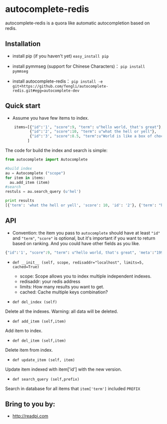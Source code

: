 autocomplete-redis
============

autocomplete-redis is a quora like automatic autocompletion based on redis.

Installation
---------

* install pip (if you haven't yet) `easy_install pip`

* install pymmseg (support for Chinese Characters)： `pip install pymmseg`

* install autocomplete-redis： `pip install -e git+https://github.com/fengli/autocomplete-redis.git#egg=autocomplete-dev` 

Quick start
----------
* Assume you have few items to index.

```python
    items=[{"id":'1', "score":9, "term": u"hello world, that's great"},
           {"id":'2', "score":10, "term": u"what the hell or yell"},
           {"id":'3', "score":8.5, "term":u"World is like a box of chocolate"},
          ]
```

The code for build the index and search is simple:

```python
from autocomplete import Autocomplete

#build index
au = Autocomplete ("scope")
for item in items:
  au.add_item (item)
#search
restuls = au.search_query (u'hel')

print results
[{'term': 'what the hell or yell', 'score': 10, 'id': '2'}, {'term': "hello world, that's great", 'score': 9, 'id': '1'}]
```


API
---------------

* Convention: the item you pass to `autocomplete` should have at least `"id"` and `"term"`, `"score"` is optional, but it's important if you want to return based on ranking. And you could have other fields as you like.

```python
{"id":'1', "score":9, "term": u"hello world, that's great", 'meta':"1992"}
```


* `def __init__ (self, scope, redisaddr="localhost", limits=5, cached=True)`

  * scope: Scope allows you to index multiple independent indexes. 
  * redisaddr: your redis address
  * limits: How many results you want to get.
  * cached: Cache multiple keys combination?

* `def del_index (self)`

Delete all the indexes. Warning: all data will be deleted.

* `def add_item (self,item)`

Add item to index.

* `def del_item (self,item)`

Delete item from index.

* `def update_item (self, item)`

Update item indexed with item['id'] with the new version.

* `def search_query (self,prefix)`

Search in database for all items that `item['term']` included `PREFIX`

Bring to you by:
----------------

* http://readpi.com
